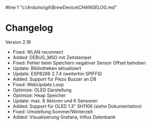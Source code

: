 #line 1 "c:\\Arduino\\git\\BrewDevice\\CHANGELOG.md"
# Changelog

Version 2.19

- Fixed:    WLAN reconnect
- Added:    DEBUG_MSG mit Zeitstempel
- Fixed:    Fehler beim Speichern negativer Sensor Offset behoben
- Update:   Bibliotheken aktualisiert
- Update:   ESP8266 2.7.4 (weiterhin SPIFFS)
- Added:    Support für Piezo Buzzer an D8
- Fixed:    WebUpdate Loop
- Optimize: OLED Darstellung
- Optimize: Heap Speicher
- Update:   max. 8 Aktoren und 6 Sensoren
- Added:    Support für OLED 1.3" SH1106 (siehe Dokumentation)
- Fixed:    Umstellung Sommer/Winterzeit
- Added:    Visualisierung Grafana, Influx Datenbank
